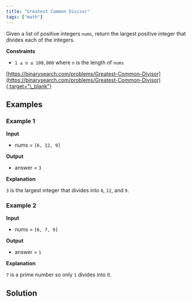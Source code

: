 ```yaml
---
title: "Greatest Common Divisor"
tags: ["math"]
---
```


Given a list of positive integers `nums`, return the largest positive integer that divides each of the integers.

**Constraints**

- `1 ≤ n ≤ 100,000` where `n` is the length of `nums`

[https://binarysearch.com/problems/Greatest-Common-Divisor](https://binarysearch.com/problems/Greatest-Common-Divisor){:target="\_blank"}

## Examples

### Example 1

**Input**

- nums = `[6, 12, 9]`

**Output**

- answer = `3`

**Explanation**

`3` is the largest integer that divides into `6`, `12`, and `9`.

### Example 2

**Input**

- nums = `[6, 7, 9]`

**Output**

- answer = `1`

**Explanation**

`7` is a prime number so only `1` divides into it.

## Solution

<script src="https://gist.github.com/yaeba/16da7be5123724fcf6eccc25581cef5a.js?file=Greatest-Common-Divisor.cpp"></script>
